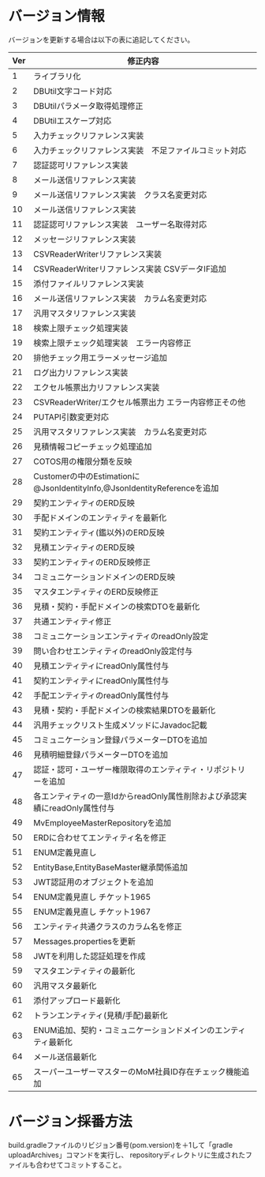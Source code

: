 # バージョン情報

バージョンを更新する場合は以下の表に追記してください。

| Ver | 修正内容 |
|---|---|
|1|ライブラリ化|
|2|DBUtil文字コード対応|
|3|DBUtilパラメータ取得処理修正|
|4|DBUtilエスケープ対応|
|5|入力チェックリファレンス実装|
|6|入力チェックリファレンス実装　不足ファイルコミット対応|
|7|認証認可リファレンス実装|
|8|メール送信リファレンス実装|
|9|メール送信リファレンス実装　クラス名変更対応|
|10|メール送信リファレンス実装|
|11|認証認可リファレンス実装　ユーザー名取得対応|
|12|メッセージリファレンス実装|
|13|CSVReaderWriterリファレンス実装|
|14|CSVReaderWriterリファレンス実装 CSVデータIF追加|
|15|添付ファイルリファレンス実装|
|16|メール送信リファレンス実装　カラム名変更対応|
|17|汎用マスタリファレンス実装|
|18|検索上限チェック処理実装|
|19|検索上限チェック処理実装　エラー内容修正|
|20|排他チェック用エラーメッセージ追加|
|21|ログ出力リファレンス実装|
|22|エクセル帳票出力リファレンス実装|
|23|CSVReaderWriter/エクセル帳票出力 エラー内容修正その他|
|24|PUTAPI引数変更対応|
|25|汎用マスタリファレンス実装　カラム名変更対応|
|26|見積情報コピーチェック処理追加|
|27|COTOS用の権限分類を反映|
|28|Customerの中のEstimationに@JsonIdentityInfo,@JsonIdentityReferenceを追加|
|29|契約エンティティのERD反映|
|30|手配ドメインのエンティティを最新化|
|31|契約エンティティ(鑑以外)のERD反映|
|32|見積エンティティのERD反映|
|33|契約エンティティのERD反映修正|
|34|コミュニケーションドメインのERD反映|
|35|マスタエンティティのERD反映修正|
|36|見積・契約・手配ドメインの検索DTOを最新化|
|37|共通エンティティ修正|
|38|コミュニケーションエンティティのreadOnly設定|
|39|問い合わせエンティティのreadOnly設定付与|
|40|見積エンティティにreadOnly属性付与|
|41|契約エンティティにreadOnly属性付与|
|42|手配エンティティのreadOnly属性付与|
|43|見積・契約・手配ドメインの検索結果DTOを最新化|
|44|汎用チェックリスト生成メソッドにJavadoc記載|
|45|コミュニケーション登録パラメーターDTOを追加|
|46|見積明細登録パラメーターDTOを追加|
|47|認証・認可・ユーザー権限取得のエンティティ・リポジトリーを追加|
|48|各エンティティの一意IdからreadOnly属性削除および承認実績にreadOnly属性付与|
|49|MvEmployeeMasterRepositoryを追加|
|50|ERDに合わせてエンティティ名を修正|
|51|ENUM定義見直し|
|52|EntityBase,EntityBaseMaster継承関係追加|
|53|JWT認証用のオブジェクトを追加|
|54|ENUM定義見直し チケット1965|
|55|ENUM定義見直し チケット1967|
|56|エンティティ共通クラスのカラム名を修正|
|57|Messages.propertiesを更新 |
|58|JWTを利用した認証処理を作成|
|59|マスタエンティティの最新化|
|60|汎用マスタ最新化|
|61|添付アップロード最新化|
|62|トランエンティティ(見積/手配)最新化|
|63|ENUM追加、契約・コミュニケーションドメインのエンティティ最新化|
|64|メール送信最新化|
|65|スーパーユーザーマスターのMoM社員ID存在チェック機能追加|

# バージョン採番方法

build.gradleファイルのリビジョン番号(pom.version)を＋1して「gradle uploadArchives」コマンドを実行し、
repositoryディレクトリに生成されたファイルも合わせてコミットすること。
